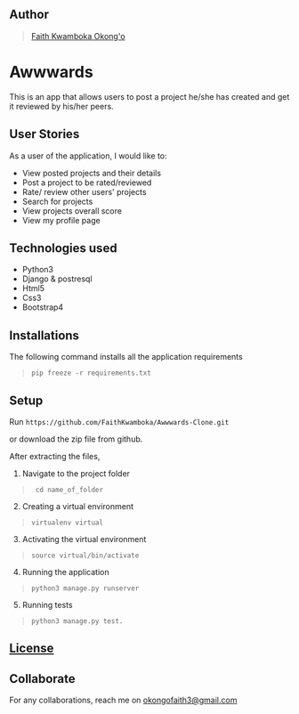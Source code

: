 ## Author
> [Faith Kwamboka Okong'o](https://github.com/FaithKwamboka)

# Awwwards
This is an app that allows users to post a project he/she has created and get it reviewed by his/her peers.


## User Stories
As a user of the application, I would like to:
* View posted projects and their details
* Post a project to be rated/reviewed
* Rate/ review other users' projects
* Search for projects 
* View projects overall score
* View my profile page


## Technologies used
* Python3
* Django & postresql
* Html5
* Css3
* Bootstrap4


## Installations

The following command installs all the application requirements
>``pip freeze -r requirements.txt``

## Setup
Run 
``https://github.com/FaithKwamboka/Awwwards-Clone.git``

or download the zip file from github.

After extracting the files, 

1. Navigate to the project folder
>`` cd name_of_folder`` 

2. Creating a virtual environment
>``virtualenv virtual``

3. Activating the virtual environment
>``source virtual/bin/activate``

4. Running the application
>``python3 manage.py runserver``

5. Running tests

 > ``python3 manage.py test.``

## [License]()

## Collaborate
For any collaborations, reach me on [okongofaith3@gmail.com]()